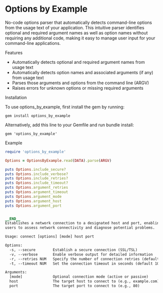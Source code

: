 # Options by Example

No-code options parser that automatically detects command-line options from the usage text of your application. This intuitive parser identifies optional and required argument names as well as option names without requiring any additional code, making it easy to manage user input for your command-line applications.

Features

- Automatically detects optional and required argument names from usage text
- Automatically detects option names and associated arguments (if any) from usage text
- Parses those arguments and options from the command line (ARGV)
- Raises errors for unknown options or missing required arguments

Installation

To use options_by_example, first install the gem by running:

```
gem install options_by_example
```

Alternatively, add this line to your Gemfile and run bundle install:

```
gem 'options_by_example'
```

Example

```ruby
require 'options_by_example'

Options = OptionsByExample.read(DATA).parse(ARGV)

puts Options.include_secure?
puts Options.include_verbose?
puts Options.include_retries?
puts Options.include_timeout?
puts Options.argument_retries
puts Options.argument_timeout
puts Options.argument_mode
puts Options.argument_host
puts Options.argument_port


__END__
Establishes a network connection to a designated host and port, enabling
users to assess network connectivity and diagnose potential problems.

Usage: connect [options] [mode] host port

Options:
  -s, --secure        Establish a secure connection (SSL/TSL)
  -v, --verbose       Enable verbose output for detailed information
  -r, --retries NUM   Specify the number of connection retries (default 3)
  -t, --timeout NUM   Set the connection timeout in seconds (default 10)

Arguments:
  [mode]              Optional connection mode (active or passive)
  host                The target host to connect to (e.g., example.com)
  port                The target port to connect to (e.g., 80)
```

